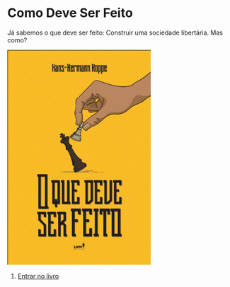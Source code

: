 # Como Deve Ser Feito
Já sabemos o que deve ser feito: Construir uma sociedade libertária. Mas como?

![AltText](https://github.com/JeanPaulo-Eletron/Como_Deve_Ser_Feito/blob/master/image.png)

1. [Entrar no livro](Sumário.md)
